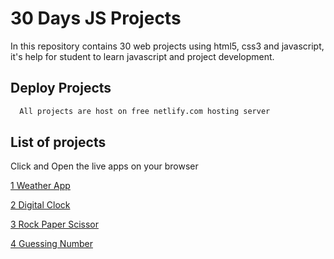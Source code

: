 
# 30 Days JS Projects

In this repository contains 30 web projects using html5, css3 and javascript, it's help for student to learn javascript and project development.
## Deploy Projects


```bash
  All projects are host on free netlify.com hosting server
```


## List of projects
Click and Open the live apps on your browser

 [1 Weather App](https://weatherapp2212.netlify.app)

 [2 Digital Clock](https://digitalclock22.netlify.app)

 [3 Rock Paper Scissor](https://rockpaperscissor22.netlify.app)

 [4 Guessing Number](https://guesswithjs.netlify.app)
